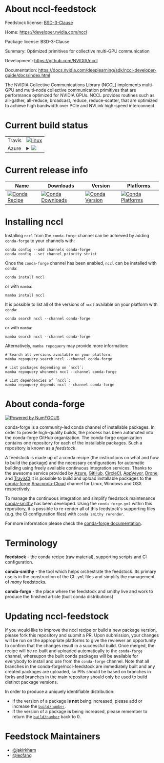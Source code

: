 About nccl-feedstock
====================

Feedstock license: [BSD-3-Clause](https://github.com/conda-forge/nccl-feedstock/blob/main/LICENSE.txt)

Home: https://developer.nvidia.com/nccl

Package license: BSD-3-Clause

Summary: Optimized primitives for collective multi-GPU communication

Development: https://github.com/NVIDIA/nccl

Documentation: https://docs.nvidia.com/deeplearning/sdk/nccl-developer-guide/docs/index.html

The NVIDIA Collective Communications Library (NCCL) implements multi-GPU
and multi-node collective communication primitives that are performance
optimized for NVIDIA GPUs. NCCL provides routines such as all-gather,
all-reduce, broadcast, reduce, reduce-scatter, that are optimized to
achieve high bandwidth over PCIe and NVLink high-speed interconnect.


Current build status
====================


<table><tr>
    <td>Travis</td>
    <td>
      <a href="https://app.travis-ci.com/conda-forge/nccl-feedstock">
        <img alt="linux" src="https://img.shields.io/travis/com/conda-forge/nccl-feedstock/main.svg?label=Linux">
      </a>
    </td>
  </tr>
    
  <tr>
    <td>Azure</td>
    <td>
      <details>
        <summary>
          <a href="https://dev.azure.com/conda-forge/feedstock-builds/_build/latest?definitionId=8236&branchName=main">
            <img src="https://dev.azure.com/conda-forge/feedstock-builds/_apis/build/status/nccl-feedstock?branchName=main">
          </a>
        </summary>
        <table>
          <thead><tr><th>Variant</th><th>Status</th></tr></thead>
          <tbody><tr>
              <td>linux_64_c_compiler_version10cuda_compilernvcccuda_compiler_version11.1cxx_compiler_version10</td>
              <td>
                <a href="https://dev.azure.com/conda-forge/feedstock-builds/_build/latest?definitionId=8236&branchName=main">
                  <img src="https://dev.azure.com/conda-forge/feedstock-builds/_apis/build/status/nccl-feedstock?branchName=main&jobName=linux&configuration=linux%20linux_64_c_compiler_version10cuda_compilernvcccuda_compiler_version11.1cxx_compiler_version10" alt="variant">
                </a>
              </td>
            </tr><tr>
              <td>linux_64_c_compiler_version10cuda_compilernvcccuda_compiler_version11.2cxx_compiler_version10</td>
              <td>
                <a href="https://dev.azure.com/conda-forge/feedstock-builds/_build/latest?definitionId=8236&branchName=main">
                  <img src="https://dev.azure.com/conda-forge/feedstock-builds/_apis/build/status/nccl-feedstock?branchName=main&jobName=linux&configuration=linux%20linux_64_c_compiler_version10cuda_compilernvcccuda_compiler_version11.2cxx_compiler_version10" alt="variant">
                </a>
              </td>
            </tr><tr>
              <td>linux_64_c_compiler_version12cuda_compilercuda-nvcccuda_compiler_version12.0cxx_compiler_version12</td>
              <td>
                <a href="https://dev.azure.com/conda-forge/feedstock-builds/_build/latest?definitionId=8236&branchName=main">
                  <img src="https://dev.azure.com/conda-forge/feedstock-builds/_apis/build/status/nccl-feedstock?branchName=main&jobName=linux&configuration=linux%20linux_64_c_compiler_version12cuda_compilercuda-nvcccuda_compiler_version12.0cxx_compiler_version12" alt="variant">
                </a>
              </td>
            </tr><tr>
              <td>linux_64_c_compiler_version9cuda_compilernvcccuda_compiler_version11.0cxx_compiler_version9</td>
              <td>
                <a href="https://dev.azure.com/conda-forge/feedstock-builds/_build/latest?definitionId=8236&branchName=main">
                  <img src="https://dev.azure.com/conda-forge/feedstock-builds/_apis/build/status/nccl-feedstock?branchName=main&jobName=linux&configuration=linux%20linux_64_c_compiler_version9cuda_compilernvcccuda_compiler_version11.0cxx_compiler_version9" alt="variant">
                </a>
              </td>
            </tr><tr>
              <td>linux_aarch64_c_compiler_version10cuda_compilercuda-nvcccuda_compiler_version12.0cxx_compiler_version10</td>
              <td>
                <a href="https://dev.azure.com/conda-forge/feedstock-builds/_build/latest?definitionId=8236&branchName=main">
                  <img src="https://dev.azure.com/conda-forge/feedstock-builds/_apis/build/status/nccl-feedstock?branchName=main&jobName=linux&configuration=linux%20linux_aarch64_c_compiler_version10cuda_compilercuda-nvcccuda_compiler_version12.0cxx_compiler_version10" alt="variant">
                </a>
              </td>
            </tr><tr>
              <td>linux_ppc64le_c_compiler_version10cuda_compilercuda-nvcccuda_compiler_version12.0cxx_compiler_version10</td>
              <td>
                <a href="https://dev.azure.com/conda-forge/feedstock-builds/_build/latest?definitionId=8236&branchName=main">
                  <img src="https://dev.azure.com/conda-forge/feedstock-builds/_apis/build/status/nccl-feedstock?branchName=main&jobName=linux&configuration=linux%20linux_ppc64le_c_compiler_version10cuda_compilercuda-nvcccuda_compiler_version12.0cxx_compiler_version10" alt="variant">
                </a>
              </td>
            </tr>
          </tbody>
        </table>
      </details>
    </td>
  </tr>
</table>

Current release info
====================

| Name | Downloads | Version | Platforms |
| --- | --- | --- | --- |
| [![Conda Recipe](https://img.shields.io/badge/recipe-nccl-green.svg)](https://anaconda.org/conda-forge/nccl) | [![Conda Downloads](https://img.shields.io/conda/dn/conda-forge/nccl.svg)](https://anaconda.org/conda-forge/nccl) | [![Conda Version](https://img.shields.io/conda/vn/conda-forge/nccl.svg)](https://anaconda.org/conda-forge/nccl) | [![Conda Platforms](https://img.shields.io/conda/pn/conda-forge/nccl.svg)](https://anaconda.org/conda-forge/nccl) |

Installing nccl
===============

Installing `nccl` from the `conda-forge` channel can be achieved by adding `conda-forge` to your channels with:

```
conda config --add channels conda-forge
conda config --set channel_priority strict
```

Once the `conda-forge` channel has been enabled, `nccl` can be installed with `conda`:

```
conda install nccl
```

or with `mamba`:

```
mamba install nccl
```

It is possible to list all of the versions of `nccl` available on your platform with `conda`:

```
conda search nccl --channel conda-forge
```

or with `mamba`:

```
mamba search nccl --channel conda-forge
```

Alternatively, `mamba repoquery` may provide more information:

```
# Search all versions available on your platform:
mamba repoquery search nccl --channel conda-forge

# List packages depending on `nccl`:
mamba repoquery whoneeds nccl --channel conda-forge

# List dependencies of `nccl`:
mamba repoquery depends nccl --channel conda-forge
```


About conda-forge
=================

[![Powered by
NumFOCUS](https://img.shields.io/badge/powered%20by-NumFOCUS-orange.svg?style=flat&colorA=E1523D&colorB=007D8A)](https://numfocus.org)

conda-forge is a community-led conda channel of installable packages.
In order to provide high-quality builds, the process has been automated into the
conda-forge GitHub organization. The conda-forge organization contains one repository
for each of the installable packages. Such a repository is known as a *feedstock*.

A feedstock is made up of a conda recipe (the instructions on what and how to build
the package) and the necessary configurations for automatic building using freely
available continuous integration services. Thanks to the awesome service provided by
[Azure](https://azure.microsoft.com/en-us/services/devops/), [GitHub](https://github.com/),
[CircleCI](https://circleci.com/), [AppVeyor](https://www.appveyor.com/),
[Drone](https://cloud.drone.io/welcome), and [TravisCI](https://travis-ci.com/)
it is possible to build and upload installable packages to the
[conda-forge](https://anaconda.org/conda-forge) [Anaconda-Cloud](https://anaconda.org/)
channel for Linux, Windows and OSX respectively.

To manage the continuous integration and simplify feedstock maintenance
[conda-smithy](https://github.com/conda-forge/conda-smithy) has been developed.
Using the ``conda-forge.yml`` within this repository, it is possible to re-render all of
this feedstock's supporting files (e.g. the CI configuration files) with ``conda smithy rerender``.

For more information please check the [conda-forge documentation](https://conda-forge.org/docs/).

Terminology
===========

**feedstock** - the conda recipe (raw material), supporting scripts and CI configuration.

**conda-smithy** - the tool which helps orchestrate the feedstock.
                   Its primary use is in the construction of the CI ``.yml`` files
                   and simplify the management of *many* feedstocks.

**conda-forge** - the place where the feedstock and smithy live and work to
                  produce the finished article (built conda distributions)


Updating nccl-feedstock
=======================

If you would like to improve the nccl recipe or build a new
package version, please fork this repository and submit a PR. Upon submission,
your changes will be run on the appropriate platforms to give the reviewer an
opportunity to confirm that the changes result in a successful build. Once
merged, the recipe will be re-built and uploaded automatically to the
`conda-forge` channel, whereupon the built conda packages will be available for
everybody to install and use from the `conda-forge` channel.
Note that all branches in the conda-forge/nccl-feedstock are
immediately built and any created packages are uploaded, so PRs should be based
on branches in forks and branches in the main repository should only be used to
build distinct package versions.

In order to produce a uniquely identifiable distribution:
 * If the version of a package **is not** being increased, please add or increase
   the [``build/number``](https://docs.conda.io/projects/conda-build/en/latest/resources/define-metadata.html#build-number-and-string).
 * If the version of a package **is** being increased, please remember to return
   the [``build/number``](https://docs.conda.io/projects/conda-build/en/latest/resources/define-metadata.html#build-number-and-string)
   back to 0.

Feedstock Maintainers
=====================

* [@jakirkham](https://github.com/jakirkham/)
* [@leofang](https://github.com/leofang/)

